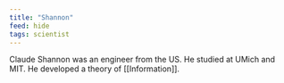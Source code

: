 ```yaml
---
title: "Shannon"
feed: hide
tags: scientist
---
```


Claude Shannon was an engineer from the US. He studied at UMich and MIT. He developed a theory of [[Information]]. 